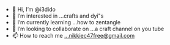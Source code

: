 - 👋 Hi, I’m @i3dido
- 👀 I’m interested in ...crafts and dyi"s    
- 🌱 I’m currently learning ...how to zentangle
- 💞️ I’m looking to collaborate on ...a craft channel on you tube
- 📫 How to reach me ...nikkiec47free@gmail.com

<!---
i3dido/i3dido is a ✨ special ✨ repository because its `README.md` (this file) appears on your GitHub profile.
You can click the Preview link to take a look at your changes.
--->
